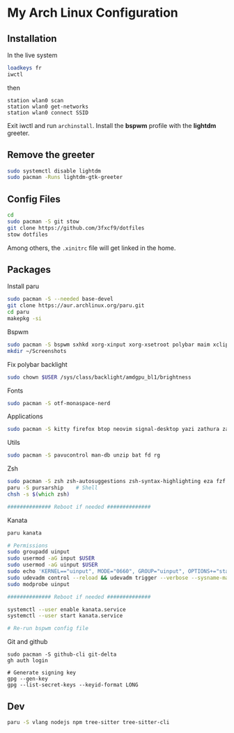 # My Arch Linux Configuration

## Installation

In the live system

```bash
loadkeys fr
iwctl
```

then

```iwctl
station wlan0 scan
station wlan0 get-networks
station wlan0 connect SSID
```

Exit iwctl and run `archinstall`. Install the **bspwm** profile with the **lightdm** greeter.

## Remove the greeter

```zsh
sudo systemctl disable lightdm
sudo pacman -Runs lightdm-gtk-greeter
```

## Config Files

```zsh
cd
sudo pacman -S git stow
git clone https://github.com/3fxcf9/dotfiles
stow dotfiles
```

Among others, the `.xinitrc` file will get linked in the home.

## Packages

Install paru
```zsh
sudo pacman -S --needed base-devel
git clone https://aur.archlinux.org/paru.git
cd paru
makepkg -si
```

Bspwm

```zsh
sudo pacman -S bspwm sxhkd xorg-xinput xorg-xsetroot polybar maim xclip xdotool
mkdir ~/Screenshots
```

Fix polybar backlight

```zsh
sudo chown $USER /sys/class/backlight/amdgpu_bl1/brightness
```

Fonts

```zsh
sudo pacman -S otf-monaspace-nerd
```

Applications

```zsh
sudo pacman -S kitty firefox btop neovim signal-desktop yazi zathura zathura-pdf-mupdf
```

Utils

```zsh
sudo pacman -S pavucontrol man-db unzip bat fd rg
```

Zsh

```zsh
sudo pacman -S zsh zsh-autosuggestions zsh-syntax-highlighting eza fzf
paru -S pursarship    # Shell
chsh -s $(which zsh)

############## Reboot if needed ##############
```

Kanata

```zsh
paru kanata

# Permissions
sudo groupadd uinput
sudo usermod -aG input $USER
sudo usermod -aG uinput $USER
sudo echo 'KERNEL=="uinput", MODE="0660", GROUP="uinput", OPTIONS+="static_node=uinput"' > /etc/udev/rules.d/99-input.rules
sudo udevadm control --reload && udevadm trigger --verbose --sysname-match=uniput
sudo modprobe uinput

############## Reboot if needed ##############

systemctl --user enable kanata.service
systemctl --user start kanata.service

# Re-run bspwm config file
```

Git and github

```
sudo pacman -S github-cli git-delta
gh auth login

# Generate signing key
gpg --gen-key
gpg --list-secret-keys --keyid-format LONG
```

## Dev

```zsh
paru -S vlang nodejs npm tree-sitter tree-sitter-cli
```

